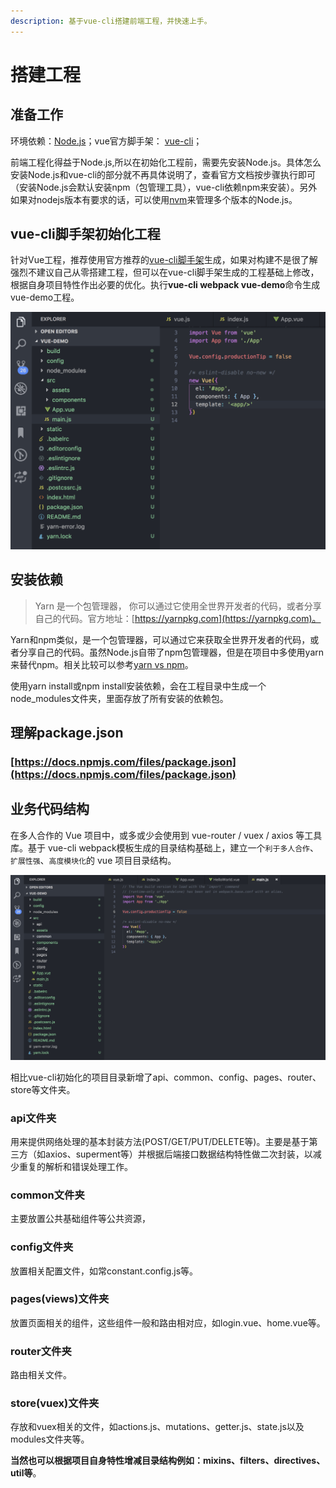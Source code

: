 ```yaml
---
description: 基于vue-cli搭建前端工程，并快速上手。
---
```


# 搭建工程

## 准备工作

环境依赖：[Node.js](https://link.juejin.im/?target=https%3A%2F%2Fnodejs.org%2Fen%2F)；vue官方脚手架： [vue-cli](https://link.juejin.im/?target=https%3A%2F%2Fwww.npmjs.com%2Fpackage%2Fvue-cli)；

前端工程化得益于Node.js,所以在初始化工程前，需要先安装Node.js。具体怎么安装Node.js和vue-cli的部分就不再具体说明了，查看官方文档按步骤执行即可（安装Node.js会默认安装npm（包管理工具），vue-cli依赖npm来安装）。另外如果对nodejs版本有要求的话，可以使用[nvm](https://github.com/nvm-sh/nvm)来管理多个版本的Node.js。

## vue-cli脚手架初始化工程

针对Vue工程，推荐使用官方推荐的[vue-cli脚手架](https://cli.vuejs.org/zh/)生成，如果对构建不是很了解强烈不建议自己从零搭建工程，但可以在vue-cli脚手架生成的工程基础上修改，根据自身项目特性作出必要的优化。执行**vue-cli webpack vue-demo**命令生成vue-demo工程。

![vue-cli&#x521D;&#x59CB;&#x5316;&#x5DE5;&#x7A0B;&#x7ED3;&#x6784;&#x56FE;](.gitbook/assets/image%20%289%29.png)

## 安装依赖

> Yarn 是一个包管理器， 你可以通过它使用全世界开发者的代码，或者分享自己的代码。官方地址：[https://yarnpkg.com](https://yarnpkg.com)。

Yarn和npm类似，是一个包管理器，可以通过它来获取全世界开发者的代码，或者分享自己的代码。虽然Node.js自带了npm包管理器，但是在项目中多使用yarn来替代npm。相关比较可以参考[yarn vs npm](https://zhuanlan.zhihu.com/p/23493436)。

使用yarn install或npm install安装依赖，会在工程目录中生成一个node\_modules文件夹，里面存放了所有安装的依赖包。

## 理解package.json

### [https://docs.npmjs.com/files/package.json](https://docs.npmjs.com/files/package.json)

## 业务代码结构

在多人合作的 Vue 项目中，或多或少会使用到 vue-router / vuex / axios 等工具库。基于 vue-cli webpack模板生成的目录结构基础上，建立一个`利于多人合作`、`扩展性强`、`高度模块化`的 vue 项目目录结构。

![&#x9879;&#x76EE;&#x76EE;&#x5F55;&#x7ED3;&#x6784;&#x56FE;](.gitbook/assets/image%20%2814%29.png)

相比vue-cli初始化的项目目录新增了api、common、config、pages、router、store等文件夹。

### api文件夹

用来提供网络处理的基本封装方法\(POST/GET/PUT/DELETE等\)。主要是基于第三方（如axios、superment等）并根据后端接口数据结构特性做二次封装，以减少重复的解析和错误处理工作。

### common文件夹

主要放置公共基础组件等公共资源，

### config文件夹

放置相关配置文件，如常constant.config.js等。

### pages\(views\)文件夹

放置页面相关的组件，这些组件一般和路由相对应，如login.vue、home.vue等。

### router文件夹

路由相关文件。

### store\(vuex\)文件夹

存放和vuex相关的文件，如actions.js、mutations、getter.js、state.js以及modules文件夹等。

**当然也可以根据项目自身特性增减目录结构例如：mixins、filters、directives、util等**。

